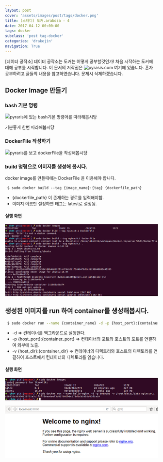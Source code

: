 ```yaml
---
layout: post
cover: 'assets/images/post/tags/docker.png'
title: (스터디) 도커.araboza - 4
date: 2017-04-12 00:00:00
tags: docker
subclass: 'post tag-docker'
categories: 'drakejin'
navigation: True
---
```

[데이터 공작소] 데이터 공작소는 도커는 어떻게 공부할것인가! 처음 시작하는 도커에 대해 공부를 시작합니다. 이 문서의 저작권은 ![pyrasis.com](http://pyrasis.com/private/2014/11/30/publish-docker-for-the-really-impatient-book) 여기에 있습니다. 혼자 공부하려고 글들의 내용을 참고하였습니다. 문제시 삭제하겠습니다. 



## Docker Image 만들기

### bash 기본 명령

![pyraris에 있는 bash기본 명령어를 따라해봅시당](http://pyrasis.com/book/DockerForTheReallyImpatient/Chapter04)

기분좋게 한번 따라해봅시당

### DockerFile 작성하기

![pyraris를 보고 dockerFile을 작성해봅시당](http://pyrasis.com/book/DockerForTheReallyImpatient/Chapter04/02)

### build 명령으로 이미지를 생성해 봅시다.

docker image를 만들때에는 DockerFile 을 이용해야 합니다. 

```
 $ sudo docker build --tag {image_name}:{tag} {dockerfile_path}
```
 - {dockerfile_path} 이 존재하는 경로를 입력해야함.
 -  이미지 이름만 설정하면 태그는 latest로 설정됨.

#### 실행 화면

![sudo docker build](/assets/images/post/2017-04-12/sudo_docker_build.png)

## 생성된 이미지를 run 하여 container를 생성해봅시다.


``` bash
 $ sudo docker run --name {container_name} -d -p {host_port}:{container_port} -v {host_dir}:{container_dir} 
```

 - -d => 컨테이너를 백그라운드로 실행한다.
 - -p {host_port}:{container_port} => 컨테이너의 포트와 호스트의 포트를 연결하여 외부에 노출.
 - -v {host_dir}:{container_dir} => 컨테이너의 디렉토리와 호스트의 디렉토리를 연결하여 호스트에서 컨테이너의 디렉토리를 읽습니다.


#### 실행 화면

![sudo docker run](/assets/images/post/2017-04-12/sudo_docker_run.png)

![sudo_docker_access](/assets/images/post/2017-04-12/nginx.png)

